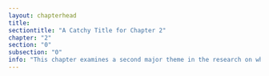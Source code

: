 ```yaml
---
layout: chapterhead
title:
sectiontitle: "A Catchy Title for Chapter 2"
chapter: "2"
section: "0"
subsection: "0"
info: "This chapter examines a second major theme in the research on which this publication is focused."
---
```

